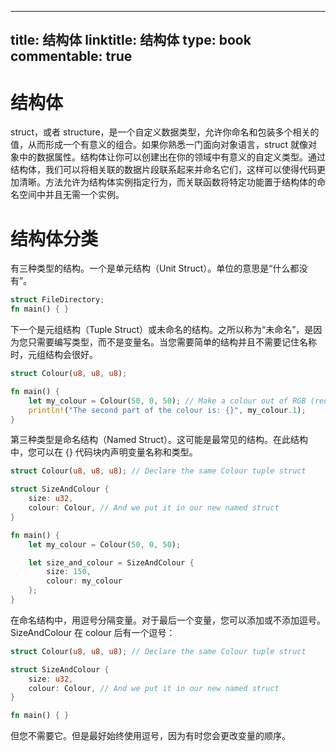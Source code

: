 
---
title: 结构体
linktitle: 结构体
type: book
commentable: true
---

# 结构体

struct，或者 structure，是一个自定义数据类型，允许你命名和包装多个相关的值，从而形成一个有意义的组合。如果你熟悉一门面向对象语言，struct 就像对象中的数据属性。结构体让你可以创建出在你的领域中有意义的自定义类型。通过结构体，我们可以将相关联的数据片段联系起来并命名它们，这样可以使得代码更加清晰。方法允许为结构体实例指定行为，而关联函数将特定功能置于结构体的命名空间中并且无需一个实例。

# 结构体分类

有三种类型的结构。一个是单元结构（Unit Struct）。单位的意思是“什么都没有”。

```rs
struct FileDirectory;
fn main() { }
```

下一个是元组结构（Tuple Struct）或未命名的结构。之所以称为“未命名”，是因为您只需要编写类型，而不是变量名。当您需要简单的结构并且不需要记住名称时，元组结构会很好。

```rs
struct Colour(u8, u8, u8);

fn main() {
    let my_colour = Colour(50, 0, 50); // Make a colour out of RGB (red, green, blue)
    println!("The second part of the colour is: {}", my_colour.1);
}
```

第三种类型是命名结构（Named Struct）。这可能是最常见的结构。在此结构中，您可以在 {} 代码块内声明变量名称和类型。

```rs
struct Colour(u8, u8, u8); // Declare the same Colour tuple struct

struct SizeAndColour {
    size: u32,
    colour: Colour, // And we put it in our new named struct
}

fn main() {
    let my_colour = Colour(50, 0, 50);

    let size_and_colour = SizeAndColour {
        size: 150,
        colour: my_colour
    };
}
```

在命名结构中，用逗号分隔变量。对于最后一个变量，您可以添加或不添加逗号。SizeAndColour 在 colour 后有一个逗号：

```rs
struct Colour(u8, u8, u8); // Declare the same Colour tuple struct

struct SizeAndColour {
    size: u32,
    colour: Colour, // And we put it in our new named struct
}

fn main() { }
```

但您不需要它。但是最好始终使用逗号，因为有时您会更改变量的顺序。

    